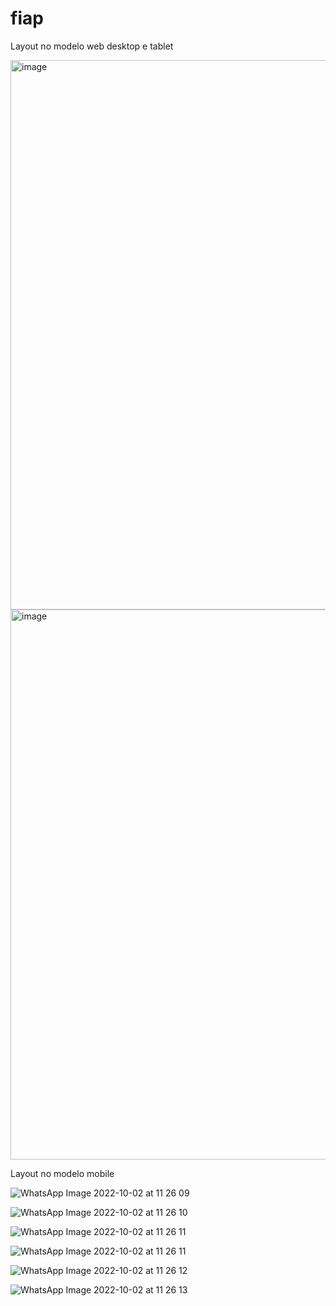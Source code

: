 # fiap


Layout no modelo web desktop e tablet

<img width="879" alt="image" src="https://user-images.githubusercontent.com/6618004/193459198-ef0686d6-7cc7-43bb-aa7f-553cb84130c4.png">

<img width="880" alt="image" src="https://user-images.githubusercontent.com/6618004/193459211-35722527-3996-49bb-acde-095faac09151.png">

Layout no modelo mobile

![WhatsApp Image 2022-10-02 at 11 26 09](https://user-images.githubusercontent.com/6618004/193459267-e3e839d1-2430-4545-9079-b3b1272eefa9.jpg)

![WhatsApp Image 2022-10-02 at 11 26 10](https://user-images.githubusercontent.com/6618004/193459272-035d9dad-449f-4d45-9c62-f573df41e075.jpg)

![WhatsApp Image 2022-10-02 at 11 26 11](https://user-images.githubusercontent.com/6618004/193459277-f4a2cbcf-c4ea-4d61-a801-723c97b7173d.jpg)

![WhatsApp Image 2022-10-02 at 11 26 11](https://user-images.githubusercontent.com/6618004/193459342-115621ec-f03d-47ba-aa1a-cee0d98ee1f6.jpg)

![WhatsApp Image 2022-10-02 at 11 26 12](https://user-images.githubusercontent.com/6618004/193459348-7bd1b16a-d25e-4480-b792-1299318c7b38.jpg)

![WhatsApp Image 2022-10-02 at 11 26 13](https://user-images.githubusercontent.com/6618004/193459355-438101e7-5e52-4fd4-b0a2-26177e2e4ac5.jpg)
